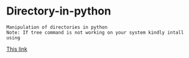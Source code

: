 # Directory-in-python
```
Manipulation of directories in python
Note: If tree command is not working on your system kindly intall using 
```
 <a href='https://www.geeksforgeeks.org/tree-command-unixlinux/'> This link </a>
